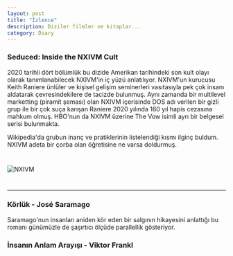 ```yaml
---
layout: post
title: "İzlence"
description: Diziler filmler ve kitaplar...
category: Diary
---
```


### Seduced: Inside the NXIVM Cult

2020 tarihli dört bölümlük bu dizide Amerikan tarihindeki son kult olayı olarak tanımlanabilecek NXIVM'in iç yüzü anlatılıyor. NXIVM'un kurucusu Keith Raniere ünlüler ve kişisel gelişim seminerleri vasıtasıyla pek çok insanı aldatarak çevresindekilere de tacizde bulunmuş. Aynı zamanda bir multilevel marketting (piramit şeması) olan NXIVM içerisinde DOS adı verilen bir gizli grup ile bir çok suça karışan Raniere 2020 yılında 160 yıl hapis cezasına mahkum olmuş. HBO'nun da NXIVM üzerine The Vow isimli ayrı bir belgesel serisi bulunmakta.

Wikipedia'da grubun inanç ve pratiklerinin listelendiği kısmı ilginç buldum. NXIVM adeta bir çorba olan öğretisine ne varsa doldurmuş.

<div class="row" style="margin-bottom: 2.5rem; margin-top: 2.5rem;">
   <img class="u-max-full-width" src="https://upload.wikimedia.org/wikipedia/commons/3/3a/NXIVM_influences.png" alt="NXIVM">
</div>

---------------------------------

### Körlük - José Saramago

Saramago'nun insanları aniden kör eden bir salgının hikayesini anlattığı bu romanı günümüzle de şaşırtıcı ölçüde parallellik gösteriyor.

### İnsanın Anlam Arayışı - Viktor Frankl
